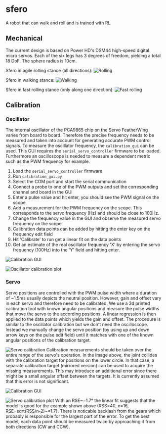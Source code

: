 # sfero
A robot that can walk and roll and is trained with RL

## Mechanical
The current design is based on Power HD's DSM44 high-speed digital micro servos. Each of the six legs has 3 degrees of freedom, yielding a total 18 DoF. The sphere radius is 10cm.

Sfero in agile rolling stance (all directions):
![Rolling](/doc/cad/img/sfero_roll.png)

Sfero in walking stance:
![Walking](/doc/cad/img/sfero_walk.png)

Sfero in fast rolling stance (only along one direction):
![Fast rolling](/doc/cad/img/sfero_stretch.png)

## Calibration

### Oscillator
The internal oscillator of the PCA9865 chip on the Servo FeatherWing varies from board to board. Therefore the precise frequency needs to be measured and taken into account for generating accurate PWM control signals. To measure the oscillator frequency, the ```calibration_gui``` can be used. This GUI requires the ```serial_servo_controller``` firmware to be loaded. Furthermore an oscilloscope is needed to measure a dependent metric such as the PWM frequency for example.

1. Load the ```serial_servo_controller``` firmware
2. Run ```calibration_gui.py```
3. Select the COM port and start the serial communication
4. Connect a probe to one of the PWM outputs and set the corresponding channel and board in the GUI
5. Enter a pulse value and hit enter, you should see the PWM signal on the scope
6. Add a measurement for the PWM frequency on the scope. This corresponds to the servo frequency (Hz) and should be close to 100Hz.
7. Change the frequency value in the GUI and observe the measured servo frequency on the scope
8. Calibration data points can be added by hitting the enter key on the frequency edit field
9. Hit 'Calibrate' to run get a linear fit on the data points
10. Get an estimate of the real oscillator frequency 'X' by entering the servo frequency (100Hz) into the 'Y' field and hitting enter.

![Calibration GUI](/doc/calibration/img/osc_calib_gui.png)

![Oscillator calibration plot](/doc/calibration/img/osc_calib_plot.png)

### Servo
Servo positions are controlled with the PWM pulse width where a duration of ~1.5ms usually depicts the neutral position. However, gain and offset vary in each servo and therefore need to be calibrated. We use a 3d printed calibration tool with known angular positions and measure the pulse widths that move the servo to the according positions. A linear regression is then applied to the data points which yields the gain and offset. The procedure is similar to the oscillator calibration but we don't need the oscilloscope. Instead we manually change the servo position (by using up and down arrow keys on the pulse edit field) until it matches with one of the known angular positions of the calibration target.

![Servo calibration](/doc/calibration/img/servo_calib_img.jpg)
Calibration measurements should be taken over the entire range of the servo's operation. In the image above, the joint collides with the calibration target for positions on the lower circle. In that case, a separate calibration target (mirrored version) can be used to acquire the missing measurements. This may introduce an additional error since there might be a small angular offset between the targets. It is currently assumed that this error is not significant.

![Calibration GUI](/doc/calibration/img/osc_calib_gui.png)

![Servo calibration plot](/doc/calibration/img/servo_calib_plot.png)
With an RSE~=1.7° the linear fit suggests that the model is good for the example shown above (RSS=40, n=16, RSE=sqrt(RSS/n-2)~=1.7). There is noticable backlash from the gears which probably is responsible for the largest part of the error. To get the best model, each data point should be measured twice by approaching it from both directions (CW and CCW).